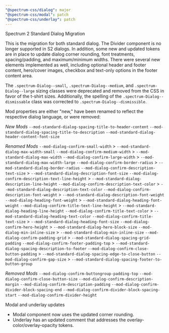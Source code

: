 ```yaml
---
"@spectrum-css/dialog": major
"@spectrum-css/modal": patch
"@spectrum-css/underlay": patch
---
```


Spectrum 2 Standard Dialog Migration

This is the migration for both standard dialog. The Divider component is no longer supported in S2 dialogs. In addition, some new and updated tokens are in place to update dialog corner rounding, font treatments, spacing/padding, and maximum/minimum widths. There were several new elements implemented as well, including optional header and footer content, hero/cover images, checkbox and text-only options in the footer content area.

The `.spectrum-Dialog--small`, `.spectrum-Dialog--medium`, and `.spectrum-Dialog--large` sizing classes were deprecated and removed from the CSS in favor of the t-shirt sizes. Additionally, the spelling of the `.spectrum-Dialog--dismissable` class was corrected to `.spectrum-Dialog--dismissible`.

Mod properties are either "new," have been renamed to reflect the respective dialog language, or were removed:

_New Mods_
`--mod-standard-dialog-spacing-title-to-header-content`
`--mod-standard-dialog-spacing-title-to-description`
`--mod-standard-dialog-header-content-font-size`

_Renamed Mods_
`--mod-dialog-confirm-small-width` > `--mod-standard-dialog-max-width-small`
`--mod-dialog-confirm-medium-width` > `--mod-standard-dialog-max-width`
`--mod-dialog-confirm-large-width` > `--mod-standard-dialog-max-width-large`
`--mod-dialog-confirm-border-radius` > `--mod-standard-dialog-border-radius`
`--mod-dialog-confirm-description-text-size` > `--mod-standard-dialog-description-font-size`
`--mod-dialog-confirm-description-text-line-height` > `--mod-standard-dialog-description-line-height`
`--mod-dialog-confirm-description-text-color` > `--mod-standard-dialog-description-text-color`
`--mod-dialog-confirm-description-font-weight` > `--mod-standard-dialog-description-font-weight`
`--mod-dialog-heading-font-weight` > `--mod-standard-dialog-heading-font-weight`
`--mod-dialog-confirm-title-text-line-height` > `--mod-standard-dialog-heading-line-height`
`--mod-dialog-confirm-title-text-color` > `--mod-standard-dialog-heading-text-color`
`--mod-dialog-confirm-title-text-size` > `--mod-standard-dialog-heading-font-size`
`--mod-dialog-confirm-hero-height` > `--mod-standard-dialog-hero-block-size`
`--mod-dialog-min-inline-size` > `--mod-standard-dialog-min-inline-size`
`--mod-dialog-confirm-padding-grid` > `--mod-standard-dialog-spacing-grid-padding`
`--mod-dialog-confirm-footer-padding-top` > `--mod-standard-dialog-spacing-description-to-footer`
`--mod-dialog-confirm-close-button-padding` > `--mod-standard-dialog-spacing-edge-to-close-button`
`--mod-dialog-confirm-gap-size` > `--mod-standard-dialog-spacing-footer-to-button-group`

_Removed Mods_
`--mod-dialog-confirm-buttongroup-padding-top`
`--mod-dialog-confirm-close-button-size`
`--mod-dialog-confirm-description-margin`
`--mod-dialog-confirm-description-padding`
`--mod-dialog-confirm-divider-block-spacing-end`
`--mod-dialog-confirm-divider-block-spacing-start`
`--mod-dialog-confirm-divider-height`

Modal and underlay updates

- Modal component now uses the updated corner rounding.
- Underlay has an updated comment that addresses the overlay-color/overlay-opacity tokens.
